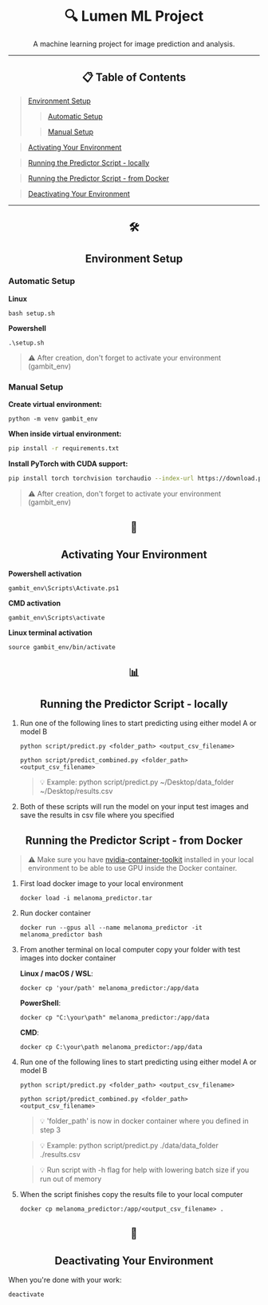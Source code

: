 <div align="center">

# 🔍 Lumen ML Project
A machine learning project for image prediction and analysis.
</div>

---
<div align="center">

## 📋 Table of Contents

</div>

> [Environment Setup](#environment-setup)
>>[Automatic Setup](#automatic-setup)
> 
>>[Manual Setup](#manual-setup)

> [Activating Your Environment](#activating-your-environment)
 
> [Running the Predictor Script - locally](#running-the-predictor-script---locally)

> [Running the Predictor Script - from Docker](#running-the-predictor-script---from-Docker)

> [Deactivating Your Environment](#deactivating-your-environment)

---
<div align="center">

## 🛠️

## Environment Setup

</div>

### Automatic Setup

**Linux**
   ```shell
  bash setup.sh
   ```

**Powershell**
```shell
.\setup.sh
```

> ⚠️ After creation, don't forget to activate your environment (gambit_env)

### Manual Setup

**Create virtual environment:**
   ```shell
  python -m venv gambit_env
   ```

**When inside virtual environment:**
   ```bash
  pip install -r requirements.txt
   ```

**Install PyTorch with CUDA support:**
   ```bash
  pip install torch torchvision torchaudio --index-url https://download.pytorch.org/whl/cu121
   ```

> ⚠️ After creation, don't forget to activate your environment (gambit_env)

<div align="center">

## 🚀

## Activating Your Environment

</div>

**Powershell activation**
   ```shell
  gambit_env\Scripts\Activate.ps1
   ```

**CMD activation**
   ```shell
  gambit_env\Scripts\activate
   ```

**Linux terminal activation**
   ```shell
  source gambit_env/bin/activate
   ```

<div align="center">

## 📊

## Running the Predictor Script - locally

</div>

1. Run one of the following lines to start predicting using either model A or model B
   ```shell
   python script/predict.py <folder_path> <output_csv_filename>
   ```
   ```shell
   python script/predict_combined.py <folder_path> <output_csv_filename>
   ```
   > 💡 Example: python script/predict.py ~/Desktop/data_folder ~/Desktop/results.csv

2. Both of these scripts will run the model on your input test images and save the results in csv file where you specified
<div align="center">

## Running the Predictor Script - from Docker
</div>

<blockquote>
⚠️ Make sure you have <a href="https://docs.nvidia.com/datacenter/cloud-native/container-toolkit/latest/install-guide.html">nvidia-container-toolkit</a> installed in your local environment to be able to use GPU inside the Docker container.
</blockquote>

1. First load docker image to your local environment
   ```shell
   docker load -i melanoma_predictor.tar
   ```

2. Run docker container
   ```shell
   docker run --gpus all --name melanoma_predictor -it melanoma_predictor bash
   ```
  
3. From another terminal on local computer copy your folder with test images into docker container


   **Linux / macOS / WSL**:
   ```shell
   docker cp 'your/path' melanoma_predictor:/app/data
   ```
   **PowerShell**:
   ```shell
   docker cp "C:\your\path" melanoma_predictor:/app/data
   ```
   **CMD**:
   ```shell
   docker cp C:\your\path melanoma_predictor:/app/data
   ```

4. Run one of the following lines to start predicting using either model A or model B
   ```shell
   python script/predict.py <folder_path> <output_csv_filename>
   ```
   ```shell
   python script/predict_combined.py <folder_path> <output_csv_filename>
   ```
   > 💡 'folder_path' is now in docker container where you defined in step 3
   
   > 💡 Example: python script/predict.py ./data/data_folder ./results.csv
   
   > 💡 Run script with -h flag for help with lowering batch size if you run out of memory


5. When the script finishes copy the results file to your local computer
   ```shell
   docker cp melanoma_predictor:/app/<output_csv_filename> .
   ```
   



<div align="center">

## 🔄

## Deactivating Your Environment

</div>

When you're done with your work:
```shell
deactivate
```
